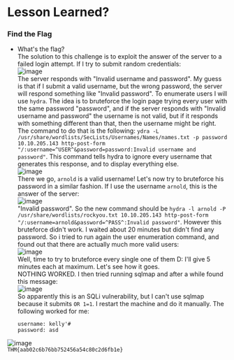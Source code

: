 # Lesson Learned?

### Find the Flag
- What's the flag?<br />
The solution to this challenge is to exploit the answer of the server to a failed login attempt. If I try to submit random credentials: <br />
![image](https://github.com/user-attachments/assets/50a79201-cec7-4354-8f27-cb2866c26443)<br />
The server responds with "Invalid username and password". My guess is that if I submit a valid username, but the wrong password, the server will respond something like "Invalid password". To enumerate users I will use `hydra`. The idea is to bruteforce
the login page trying every user with the same password "password", and if the server responds with "Invalid username and password" the username is not valid, but if it responds with something different than that, then the username might be right.
The command to do that is the following: `ydra -L /usr/share/wordlists/SecLists/Usernames/Names/names.txt -p password 10.10.205.143 http-post-form "/:username=^USER^&password=password:Invalid username and password"`. This command tells hydra to ignore every
username that generates this response, and to display everything else. <br />
![image](https://github.com/user-attachments/assets/83bf15c6-fbe9-4e85-b6ec-51e210535c37)<br />
There we go, `arnold` is a valid username! Let's now try to bruteforce his password in a similar fashion. If I use the username `arnold`, this is the answer of the server: <br />
![image](https://github.com/user-attachments/assets/232f0e5d-7525-4523-b362-f447e5d667a8)<br />
"Invalid password". So the new command should be `hydra -l arnold -P /usr/share/wordlists/rockyou.txt 10.10.205.143 http-post-form "/:username=arnold&password=^PASS^:Invalid password"`. However this bruteforce didn't work. I waited about 20 minutes but didn't find any password. 
So i tried to run again the user enumeration command, and found out that there are actually much more valid users: <br />
![image](https://github.com/user-attachments/assets/7e59a083-2bdd-416d-8add-ad3e3aa17832)<br />
Well, time to try to bruteforce every single one of them D: I'll give 5 minutes each at maximum. Let's see how it goes.<br />
NOTHING WORKED.
I then tried running sqlmap and after a while found this message: <br />
![image](https://github.com/user-attachments/assets/966f74fd-0c96-4206-8adb-b3c026e48691)<br />
So apparently this is an SQLi vulnerability, but I can't use sqlmap because it submits `OR 1=1`. I restart the machine and do it manually. The following worked for me:

      username: kelly'#
      password: asd
![image](https://github.com/user-attachments/assets/9b2688b8-17b6-4896-9ea5-4d958f0372e5)<br />
`THM{aab02c6b76bb752456a54c80c2d6fb1e}`



